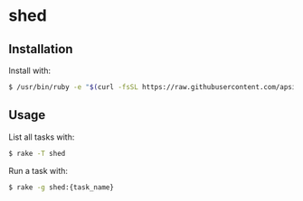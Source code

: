# shed

## Installation

Install with:

```sh
$ /usr/bin/ruby -e "$(curl -fsSL https://raw.githubusercontent.com/apsislabs/shed/master/shed.sh)"
```

## Usage

List all tasks with:

```sh
$ rake -T shed
```

Run a task with:

```sh
$ rake -g shed:{task_name}
```
